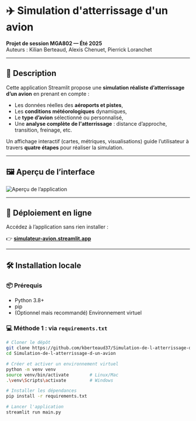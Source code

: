 # ✈️ Simulation d'atterrissage d'un avion

**Projet de session MGA802 — Été 2025**  
Auteurs : Kilian Berteaud, Alexis Chenuet, Pierrick Loranchet  

---

## 📌 Description

Cette application Streamlit propose une **simulation réaliste d’atterrissage d’un avion** en prenant en compte :

- Les données réelles des **aéroports et pistes**,
- Les **conditions météorologiques** dynamiques,
- Le **type d’avion** sélectionné ou personnalisé,
- Une **analyse complète de l'atterrissage** : distance d’approche, transition, freinage, etc.

Un affichage interactif (cartes, métriques, visualisations) guide l’utilisateur à travers **quatre étapes** pour réaliser la simulation.

---

## 🖼️ Aperçu de l’interface

![Aperçu de l’application](b67e27fa-68ef-4b58-921a-722e67348a7e.png)

---

## 🚀 Déploiement en ligne

Accédez à l’application sans rien installer :

👉 **[simulateur-avion.streamlit.app](https://simulateur-avion.streamlit.app)**

---

## 🛠️ Installation locale

### 📦 Prérequis

- Python 3.8+
- pip
- (Optionnel mais recommandé) Environnement virtuel

### 💻 Méthode 1 : via `requirements.txt`

```bash
# Cloner le dépôt
git clone https://github.com/kberteaud37/Simulation-de-l-atterrissage-d-un-avion.git
cd Simulation-de-l-atterrissage-d-un-avion

# Créer et activer un environnement virtuel
python -m venv venv
source venv/bin/activate        # Linux/Mac
.\venv\Scripts\activate         # Windows

# Installer les dépendances
pip install -r requirements.txt

# Lancer l'application
streamlit run main.py
